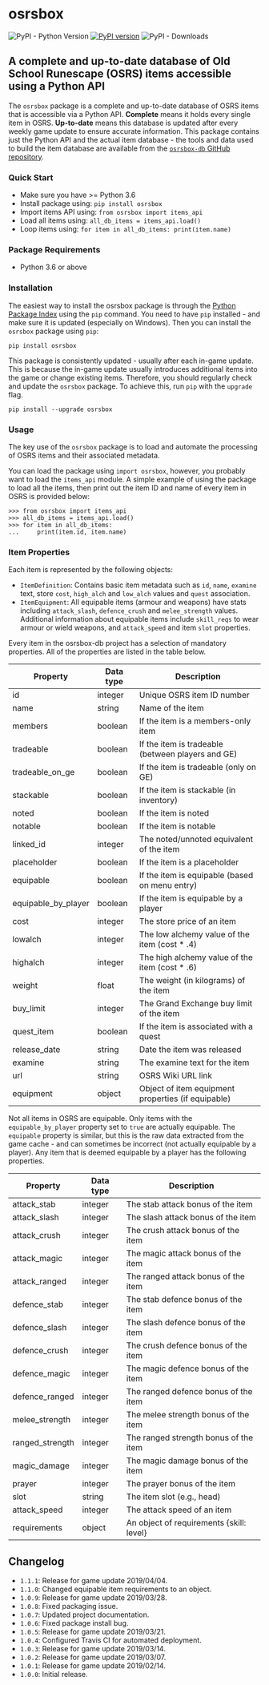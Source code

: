 # osrsbox

![PyPI - Python Version](https://img.shields.io/pypi/pyversions/osrsbox.svg) [![PyPI version](https://badge.fury.io/py/osrsbox.svg)](https://badge.fury.io/py/osrsbox) ![PyPI - Downloads](https://img.shields.io/pypi/dm/osrsbox.svg)

## A complete and up-to-date database of Old School Runescape (OSRS) items accessible using a Python API

The `osrsbox` package is a complete and up-to-date database of OSRS items that is accessible via a Python API. **Complete** means it holds every single item in OSRS. **Up-to-date** means this database is updated after every weekly game update to ensure accurate information. This package contains just the Python API and the actual item database - the tools and data used to build the item database are available from the [`osrsbox-db` GitHub repository](https://github.com/osrsbox/osrsbox-db).

### Quick Start

- Make sure you have >= Python 3.6
- Install package using: `pip install osrsbox`
- Import items API using: `from osrsbox import items_api`
- Load all items using: `all_db_items = items_api.load()`
- Loop items using: `for item in all_db_items: print(item.name)`

### Package Requirements

- Python 3.6 or above

### Installation

The easiest way to install the osrsbox package is through the [Python Package Index](http://pypi.python.org/) using the `pip` command. You need to have `pip` installed - and make sure it is updated (especially on Windows). Then you can install the `osrsbox` package using `pip`:

```
pip install osrsbox
```

This package is consistently updated - usually after each in-game update. This is because the in-game update usually introduces additional items into the game or change existing items. Therefore, you should regularly check and update the `osrsbox` package. To achieve this, run `pip` with the `upgrade` flag.

```
pip install --upgrade osrsbox
```

### Usage 

The key use of the `osrsbox` package is to load and automate the processing of OSRS items and their associated metadata. 

You can load the package using `import osrsbox`, however, you probably want to load the `items_api` module. A simple example of using the package to load all the items, then print out the item ID and name of every item in OSRS is provided below:

```
>>> from osrsbox import items_api
>>> all_db_items = items_api.load()
>>> for item in all_db_items:
...     print(item.id, item.name)
```

### Item Properties

Each item is represented by the following objects:

- `ItemDefinition`: Contains basic item metadata such as `id`, `name`, `examine` text, store `cost`, `high_alch` and `low_alch` values and `quest` association.
- `ItemEquipment`: All equipable items (armour and weapons) have stats including `attack_slash`, `defence_crush` and `melee_strength` values. Additional information about equipable items include `skill_reqs` to wear armour or wield weapons, and `attack_speed` and item `slot` properties.

Every item in the osrsbox-db project has a selection of mandatory properties. All of the properties are listed in the table below.

| Property            | Data type   | Description                                          |
| ------------------- | ------------| -----------------------------------------------------|
| id                  | integer     | Unique OSRS item ID number                           |
| name                | string      | Name of the item                                     |
| members             | boolean     | If the item is a members-only item                   |
| tradeable           | boolean     | If the item is tradeable (between players and GE)    |
| tradeable_on_ge     | boolean     | If the item is tradeable (only on GE)                |
| stackable           | boolean     | If the item is stackable (in inventory)              |
| noted               | boolean     | If the item is noted                                 |
| notable             | boolean     | If the item is notable                               |
| linked_id           | integer     | The noted/unnoted equivalent of the item             |
| placeholder         | boolean     | If the item is a placeholder                         |
| equipable           | boolean     | If the item is equipable (based on menu entry)       |
| equipable_by_player | boolean     | If the item is equipable by a player                 |
| cost                | integer     | The store price of an item                           |
| lowalch             | integer     | The low alchemy value of the item (cost * .4)        |
| highalch            | integer     | The high alchemy value of the item (cost * .6)       |
| weight              | float       | The weight (in kilograms) of the item                |
| buy_limit           | integer     | The Grand Exchange buy limit of the item             |
| quest_item          | boolean     | If the item is associated with a quest               |
| release_date        | string      | Date the item was released                           |
| examine             | string      | The examine text for the item                        |
| url                 | string      | OSRS Wiki URL link                                   |
| equipment           | object      | Object of item equipment properties (if equipable)   |

Not all items in OSRS are equipable. Only items with the `equipable_by_player` property set to `true` are actually equipable. The `equipable` property is similar, but this is the raw data extracted from the game cache - and can sometimes be incorrect (not actually equipable by a player). Any item that is deemed equipable by a player has the following properties.

| Property        | Data type | Description                              |
| --------------- | --------- | ---------------------------------------- |
| attack_stab     | integer   | The stab attack bonus of the item        |
| attack_slash    | integer   | The slash attack bonus of the item       |
| attack_crush    | integer   | The crush attack bonus of the item       |
| attack_magic    | integer   | The magic attack bonus of the item       |
| attack_ranged   | integer   | The ranged attack bonus of the item      |
| defence_stab    | integer   | The stab defence bonus of the item       |
| defence_slash   | integer   | The slash defence bonus of the item      |
| defence_crush   | integer   | The crush defence bonus of the item      |
| defence_magic   | integer   | The magic defence bonus of the item      |
| defence_ranged  | integer   | The ranged defence bonus of the item     |
| melee_strength  | integer   | The melee strength bonus of the item     |
| ranged_strength | integer   | The ranged strength bonus of the item    |
| magic_damage    | integer   | The magic damage bonus of the item       |
| prayer          | integer   | The prayer bonus of the item             |
| slot            | string    | The item slot (e.g., head)               |
| attack_speed    | integer   | The attack speed of an item              |
| requirements    | object    | An object of requirements {skill: level} |

## Changelog

- `1.1.1`: Release for game update 2019/04/04.
- `1.1.0`: Changed equipable item requirements to an object.
- `1.0.9`: Release for game update 2019/03/28.
- `1.0.8`: Fixed packaging issue.
- `1.0.7`: Updated project documentation.
- `1.0.6`: Fixed package install bug.
- `1.0.5`: Release for game update 2019/03/21.
- `1.0.4`: Configured Travis CI for automated deployment.
- `1.0.3`: Release for game update 2019/03/14.
- `1.0.2`: Release for game update 2019/03/07.
- `1.0.1`: Release for game update 2019/02/14.
- `1.0.0`: Initial release.
